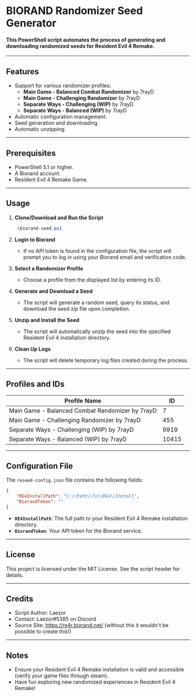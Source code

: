 # BIORAND Randomizer Seed Generator

#### This PowerShell script automates the process of generating and downloading randomized seeds for Resident Evil 4 Remake.
---

## Features
- Support for various randomizer profiles:
  - **Main Game - Balanced Combat Randomizer** by 7rayD
  - **Main Game - Challenging Randomizer** by 7rayD
  - **Separate Ways - Challenging (WIP)** by 7rayD
  - **Separate Ways - Balanced (WIP)** by 7rayD
- Automatic configuration management.
- Seed generation and downloading.
- Automatic unzipping.

---

## Prerequisites
- PowerShell 5.1 or higher.
- A Biorand account.
- Resident Evil 4 Remake Game.

---

## Usage

1. **Clone/Download and Run the Script**
   ```powershell
   .\biorand-seed.ps1
   ```

2. **Login to Biorand**
   - If no API token is found in the configuration file, the script will prompt you to log in using your Biorand email and verification code.

3. **Select a Randomizer Profile**
   - Choose a profile from the displayed list by entering its ID.

4. **Generate and Download a Seed**
   - The script will generate a random seed, query its status, and download the seed zip file upon completion.

5. **Unzip and Install the Seed**
   - The script will automatically unzip the seed into the specified Resident Evil 4 installation directory.

6. **Clean Up Logs**
   - The script will delete temporary log files created during the process.

---

## Profiles and IDs
| Profile Name                                       | ID    |
|---------------------------------------------------|-------|
| Main Game - Balanced Combat Randomizer by 7rayD   | 7     |
| Main Game - Challenging Randomizer by 7rayD       | 455   |
| Separate Ways - Challenging (WIP) by 7rayD        | 9919  |
| Separate Ways - Balanced (WIP) by 7rayD           | 10415 |

---

## Configuration File
The `reseed-config.json` file contains the following fields:
```json
{
    "RE4InstallPath": "C:\\Path\\To\\RE4\\Install",
    "BiorandToken": ""
}
```
- **`RE4InstallPath`**: The full path to your Resident Evil 4 Remake installation directory.
- **`BiorandToken`**: Your API token for the Biorand service.


---

## License
This project is licensed under the MIT License. See the script header for details.

---

## Credits
- Script Author: Laezor
- Contact: Laezor#5385 on Discord
- Source Site: https://re4r.biorand.net/ (without this it wouldn't be possible to create this!)

---

## Notes
- Ensure your Resident Evil 4 Remake installation is valid and accessible (verify your game files through steam).
- Have fun exploring new randomized experiences in Resident Evil 4 Remake!

